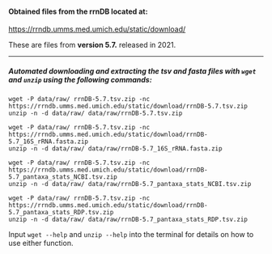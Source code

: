 #### Obtained files from the rrnDB located at:
https://rrndb.umms.med.umich.edu/static/download/

These are files from **version 5.7.** released in 2021.

-----------------------------------------
##### Automated downloading and extracting the tsv and fasta files with `wget` and `unzip` using the following commands:
```
wget -P data/raw/ rrnDB-5.7.tsv.zip -nc https://rrndb.umms.med.umich.edu/static/download/rrnDB-5.7.tsv.zip
unzip -n -d data/raw/ data/raw/rrnDB-5.7.tsv.zip

wget -P data/raw/ rrnDB-5.7.tsv.zip -nc https://rrndb.umms.med.umich.edu/static/download/rrnDB-5.7_16S_rRNA.fasta.zip
unzip -n -d data/raw/ data/raw/rrnDB-5.7_16S_rRNA.fasta.zip

wget -P data/raw/ rrnDB-5.7.tsv.zip -nc https://rrndb.umms.med.umich.edu/static/download/rrnDB-5.7_pantaxa_stats_NCBI.tsv.zip
unzip -n -d data/raw/ data/raw/rrnDB-5.7_pantaxa_stats_NCBI.tsv.zip

wget -P data/raw/ rrnDB-5.7.tsv.zip -nc https://rrndb.umms.med.umich.edu/static/download/rrnDB-5.7_pantaxa_stats_RDP.tsv.zip
unzip -n -d data/raw/ data/raw/rrnDB-5.7_pantaxa_stats_RDP.tsv.zip
```
Input `wget --help` and `unzip --help` into the terminal for details on how to use either function.
